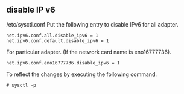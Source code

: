 ## disable IP v6
/etc/sysctl.conf
Put the following entry to disable IPv6 for all adapter.

	net.ipv6.conf.all.disable_ipv6 = 1
	net.ipv6.conf.default.disable_ipv6 = 1

For particular adapter. (If the network card name is eno16777736).

	net.ipv6.conf.eno16777736.disable_ipv6 = 1

To reflect the changes by executing the following command.

	# sysctl -p